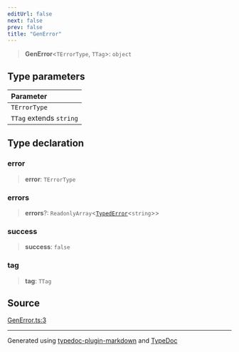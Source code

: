 ```yaml
---
editUrl: false
next: false
prev: false
title: "GenError"
---
```


> **GenError**\<`TErrorType`, `TTag`\>: `object`

## Type parameters

| Parameter |
| :------ |
| `TErrorType` |
| `TTag` extends `string` |

## Type declaration

### error

> **error**: `TErrorType`

### errors

> **errors**?: `ReadonlyArray`\<[`TypedError`](/generated/tevm/viem/type-aliases/typederror/)\<`string`\>\>

### success

> **success**: `false`

### tag

> **tag**: `TTag`

## Source

[GenError.ts:3](https://github.com/evmts/tevm-monorepo/blob/main/extensions/viem/src/GenError.ts#L3)

***
Generated using [typedoc-plugin-markdown](https://www.npmjs.com/package/typedoc-plugin-markdown) and [TypeDoc](https://typedoc.org/)
